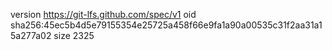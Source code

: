 version https://git-lfs.github.com/spec/v1
oid sha256:45ec5b4d5e79155354e25725a458f66e9fa1a90a00535c31f2aa31a15a277a02
size 2325
